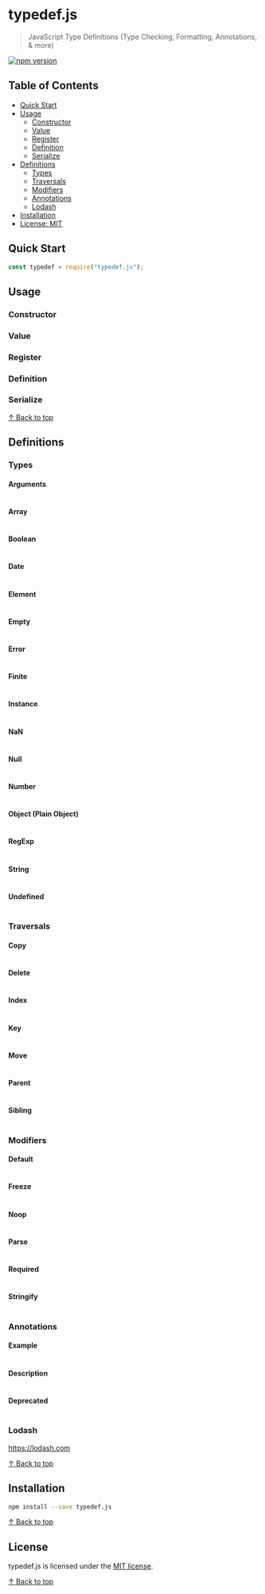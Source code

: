 # typedef.js
> JavaScript Type Definitions (Type Checking, Formatting, Annotations, & more)

[![npm version](https://badge.fury.io/js/typedef.js.svg)](https://badge.fury.io/js/typedef.js)



## Table of Contents

* [Quick Start](#quick-start)
* [Usage](#usage)
    * [Constructor](#constructor)
    * [Value](#value)
    * [Register](#register)
    * [Definition](#definition)
    * [Serialize](#serialize)
* [Definitions](#definitions)
    * [Types](#types)
    * [Traversals](#traversals)
    * [Modifiers](#modifiers)
    * [Annotations](#annotations)
    * [Lodash](#lodash)
* [Installation](#installation)
* [License: MIT](#license)



## Quick Start
```js
const typedef = require("typedef.js");
```


## Usage

### Constructor

### Value

### Register

### Definition

### Serialize

[↑ Back to top](#table-of-contents)

## Definitions

### Types

#### Arguments

``` javascript

```

#### Array

``` javascript

```

#### Boolean

``` javascript

```

#### Date

``` javascript

```

#### Element

``` javascript

```

#### Empty

``` javascript

```

#### Error

``` javascript

```

#### Finite

``` javascript

```

#### Instance

``` javascript

```

#### NaN

``` javascript

```

#### Null

``` javascript

```

#### Number

``` javascript

```

#### Object (Plain Object)

``` javascript

```

#### RegExp

``` javascript

```

#### String

``` javascript

```

#### Undefined

``` javascript

```

### Traversals

#### Copy

``` javascript

```

#### Delete

``` javascript

```

#### Index

``` javascript

```

#### Key

``` javascript

```

#### Move

``` javascript

```

#### Parent

``` javascript

```

#### Sibling

``` javascript

```

### Modifiers

#### Default

``` javascript

```

#### Freeze

``` javascript

```

#### Noop

``` javascript

```

#### Parse

``` javascript

```

#### Required

``` javascript

```

#### Stringify

``` javascript

```

### Annotations

#### Example

``` javascript

```

#### Description

``` javascript

```

#### Deprecated

``` javascript

```

### Lodash

https://lodash.com

[↑ Back to top](#table-of-contents)

## Installation
```bash
npm install --save typedef.js
```

[↑ Back to top](#table-of-contents)

## License

typedef.js is licensed under the [MIT license](LICENSE.md).

[↑ Back to top](#table-of-contents)
